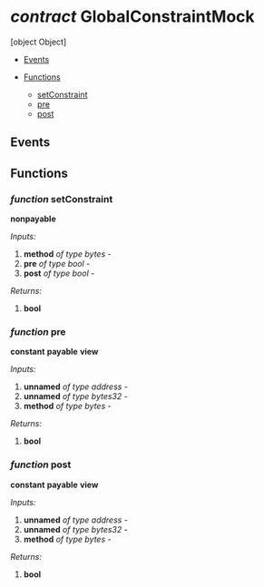 # *contract* GlobalConstraintMock
[object Object]

- [Events](#events)

- [Functions](#functions)
    - [setConstraint](#function-setconstraint)
    - [pre](#function-pre)
    - [post](#function-post)

## Events

## Functions
### *function* setConstraint
**nonpayable**

*Inputs:*
1. **method** *of type bytes* - 
2. **pre** *of type bool* - 
3. **post** *of type bool* - 

*Returns:*
1. **bool**

### *function* pre
**constant**
**payable**
**view**

*Inputs:*
1. **unnamed** *of type address* - 
2. **unnamed** *of type bytes32* - 
3. **method** *of type bytes* - 

*Returns:*
1. **bool**

### *function* post
**constant**
**payable**
**view**

*Inputs:*
1. **unnamed** *of type address* - 
2. **unnamed** *of type bytes32* - 
3. **method** *of type bytes* - 

*Returns:*
1. **bool**

